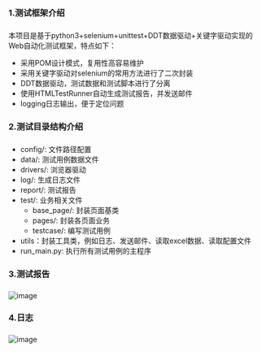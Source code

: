 ### 1.测试框架介绍 <h3> 
本项目是基于python3+selenium+unittest+DDT数据驱动+关键字驱动实现的Web自动化测试框架，特点如下：
* 采用POM设计模式，复用性高容易维护
* 采用关键字驱动对selenium的常用方法进行了二次封装
* DDT数据驱动，测试数据和测试脚本进行了分离
* 使用HTMLTestRunner自动生成测试报告，并发送邮件
* logging日志输出，便于定位问题
### 2.测试目录结构介绍 <h3> 
* config/: 文件路径配置
* data/: 测试用例数据文件
* drivers/: 浏览器驱动
* log/: 生成日志文件
* report/: 测试报告
* test/: 业务相关文件
   *  base_page/: 封装页面基类
    * pages/: 封装各页面业务
   *  testcase/: 编写测试用例
* utils：封装工具类，例如日志、发送邮件、读取excel数据、读取配置文件
* run_main.py: 执行所有测试用例的主程序

### 3.测试报告 <h3> 
![image](https://user-images.githubusercontent.com/78137626/131795765-55b0d559-3c40-4ff2-9e54-a205806f7c34.png)

### 4.日志 <h3> 
![image](https://user-images.githubusercontent.com/78137626/131796109-f17b13cf-f2fa-403b-a766-afd9a5aa79f5.png)

